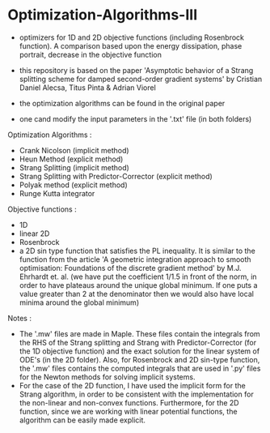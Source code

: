 # Optimization-Algorithms-III
- optimizers for 1D and 2D objective functions (including Rosenbrock function). A comparison based upon the energy dissipation, phase portrait, decrease in the objective function
- this repository is based on the paper 'Asymptotic behavior of a Strang splitting scheme for damped second-order gradient systems' 
by Cristian Daniel Alecsa, Titus Pinta & Adrian Viorel

- the optimization algorithms can be found in the original paper
- one cand modify the input parameters in the '.txt' file (in both folders)

Optimization Algorithms :
- Crank Nicolson (implicit method)
- Heun Method (explicit method)
- Strang Splitting (implicit method)
- Strang Splitting with Predictor-Corrector (explicit method)
- Polyak method (explicit method)
- Runge Kutta integrator

Objective functions :
- 1D
- linear 2D
- Rosenbrock
- a 2D sin type function that satisfies the PL inequality. It is similar to the function from the article 'A geometric integration approach to smooth optimisation: Foundations of the discrete gradient method' by M.J. Ehrhardt et. al. (we have put the coefficient 1/1.5 in front of the norm, in order to have plateaus around the unique global minimum. If one puts a value greater than 2 at the denominator then we would also have local minima around the global minimum)


Notes : 
- The '.mw' files are made in Maple. These files contain the integrals from the RHS of the Strang splitting and Strang with Predictor-Corrector (for the 1D objective function) and the exact solution for the linear system of ODE's (in the 2D folder). Also, for Rosenbrock and 2D sin-type function, the '.mw' files contains the computed integrals that are used in '.py' files for the Newton methods for solving implicit systems.
- For the case of the 2D function, I have used the implicit form for the Strang algorithm, in order to be consistent with the implementation for the non-linear and non-convex functions. Furthermore, for the 2D function, since we are working with linear potential functions, the algorithm can be easily made explicit.
